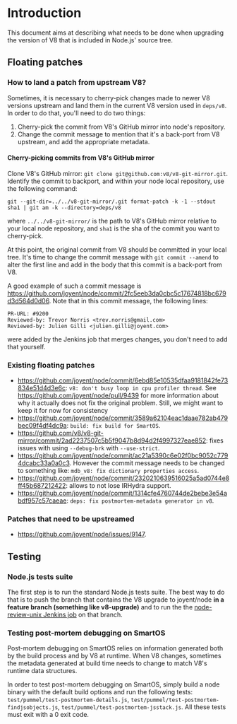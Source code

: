# Introduction

This document aims at describing what needs to be done when upgrading the version of V8 that is included in Node.js' source tree.

## Floating patches

### How to land a patch from upstream V8?

Sometimes, it is necessary to cherry-pick changes made to newer V8 versions upstream and land them in the current V8 version used in `deps/v8`. In order to do that, you'll need to do two things:

1. Cherry-pick the commit from V8's GitHub mirror into node's repository.
2. Change the commit message to mention that it's a back-port from V8 upstream, and add the appropriate metadata.

#### Cherry-picking commits from V8's GitHub mirror

Clone V8's GitHub mirror: `git clone git@github.com:v8/v8-git-mirror.git`.
Identify the commit to backport, and within your node local repository, use the following command:
```
git --git-dir=../../v8-git-mirror/.git format-patch -k -1 --stdout sha1 | git am -k --directory=deps/v8
```
where `../../v8-git-mirror/` is the path to V8's GitHub mirror relative to your local node repository, and `sha1` is the sha of the commit you want to cherry-pick.

At this point, the original commit from V8 should be committed in your local tree. It's time to change the commit message with `git commit --amend` to alter the first line and add in the body that this commit is a back-port from V8.

A good example of such a commit message is https://github.com/joyent/node/commit/2fc5eeb3da0cbc5c17674818bc679d3d564d0d06. Note that in this commit message, the following lines:
```
PR-URL: #9200
Reviewed-by: Trevor Norris <trev.norris@gmail.com>
Reviewed-by: Julien Gilli <julien.gilli@joyent.com>
```
were added by the Jenkins job that merges changes, you don't need to add that yourself.

### Existing floating patches
* https://github.com/joyent/node/commit/6ebd85e10535dfaa9181842fe73834e51d4d3e6c: `v8: don't busy loop in cpu profiler thread`. See https://github.com/joyent/node/pull/9439 for more information about why it actually does not fix the original problem. Still, we might want to keep it for now for consistency
* https://github.com/joyent/node/commit/3589a62104eac1daae782ab479bec09f4df4dc9a: `build: fix build for SmartOS`.
* https://github.com/v8/v8-git-mirror/commit/2ad2237507c5b5f9047b8d94d2f4997327eae852: fixes issues with using `--debug-brk` with `--use-strict`.
* https://github.com/joyent/node/commit/ac21a5390c6e02f0bc9052c7794dcabc33a0a0c3. However the commit message needs to be changed to something like: `mdb_v8: fix dictionary properties access`.
* https://github.com/joyent/node/commit/2320210639516025a5ad0744e8ff45b687212422: allows to not lose IRHydra support.
* https://github.com/joyent/node/commit/1314cfe4760744de2bebe3e54abdf957c57caeae: `deps: fix postmortem-metadata generator in v8`.

### Patches that need to be upstreamed

* https://github.com/joyent/node/issues/9147.

## Testing

### Node.js tests suite

The first step is to run the standard Node.js tests suite. The best way to do that is to push the branch that contains the V8 upgrade to joyent/node __in a feature branch (something like v8-upgrade)__ and to run the the [node-review-unix Jenkins job](jenkins.nodejs.org/job/node-review-unix) on that branch.

### Testing post-mortem debugging on SmartOS

Post-mortem debugging on SmartOS relies on information generated both by the build process and by V8 at runtime. When V8 changes, sometimes the metadata generated at build time needs to change to match V8's runtime data structures.

In order to test post-mortem debugging on SmartOS, simply build a node binary with the default build options and run the following tests: `test/pummel/test-postmortem-details.js`, `test/pummel/test-postmortem-findjsobjects.js`, `test/pummel/test-postmortem-jsstack.js`. All these tests must exit with a 0 exit code.